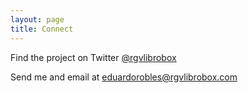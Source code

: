 ```yaml
---
layout: page
title: Connect
---
```


Find the project on Twitter [@rgvlibrobox](http://twitter.com/rgvlibrobox)

Send me and email at eduardorobles@rgvlibrobox.com
